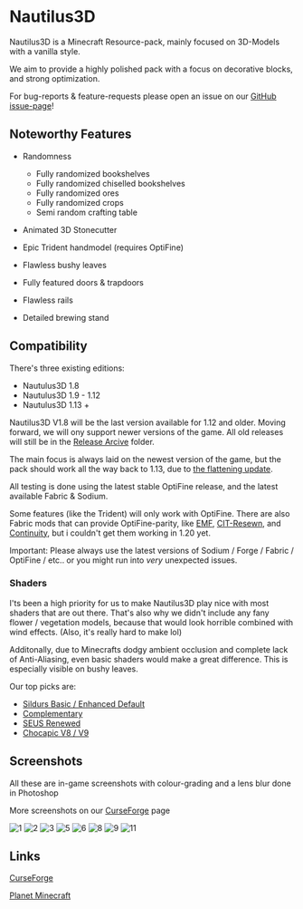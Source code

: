 # Nautilus3D


Nautilus3D is a Minecraft Resource-pack, mainly focused on 3D-Models with a vanilla style.

We aim to provide a highly polished pack with a focus on decorative blocks, and strong optimization.

For bug-reports & feature-requests please open an issue on our [GitHub issue-page](https://github.com/FabianMPunkt/Nautilus3D/issues/new/choose "GitHub issue-page")!


## Noteworthy Features

- Randomness
  - Fully randomized bookshelves
  - Fully randomized chiselled bookshelves
  - Fully randomized ores
  - Fully randomized crops
  - Semi random crafting table

- Animated 3D Stonecutter
- Epic Trident handmodel (requires OptiFine)
- Flawless bushy leaves
- Fully featured doors & trapdoors
- Flawless rails
- Detailed brewing stand


## Compatibility
There's three existing editions:

- Nautulus3D 1.8
- Nautulus3D 1.9 - 1.12
- Nautulus3D 1.13 +

Nautilus3D V1.8 will be the last version available for 1.12 and older. Moving forward, we will ony support newer versions of the game. All old releases will still be in the [Release Arcive](https://github.com/FabianMPunkt/Nautilus3D/tree/main/Release%20Archive) folder.

The main focus is always laid on the newest version of the game, but the pack should work all the way back to 1.13, due to [the flattening update](https://minecraft.fandom.com/wiki/Java_Edition_1.13/Flattening).

All testing is done using the latest stable OptiFine release, and the latest available Fabric & Sodium.

Some features (like the Trident) will only work with OptiFine.
There are also Fabric mods that can provide OptiFine-parity, like [EMF](https://modrinth.com/mod/entity-model-features), [CIT-Resewn](https://modrinth.com/mod/cit-resewn), and [Continuity](https://modrinth.com/mod/continuity), but i couldn't get them working in 1.20 yet.

Important: Please always use the latest versions of Sodium / Forge / Fabric / OptiFine / etc.. or you might run into _very_ unexpected issues.

### Shaders
I'ts been a high priority for us to make Nautilus3D play nice with most shaders that are out there. That's also why we didn't include any fany flower / vegetation models, because that would look horrible combined with wind effects. (Also, it's really hard to make lol)

Additonally, due to Minecrafts dodgy ambient occlusion and complete lack of Anti-Aliasing, even basic shaders would make a great difference.
This is especially visible on bushy leaves.

Our top picks are:
- [Sildurs Basic / Enhanced Default](https://sildurs-shaders.github.io/downloads/)
- [Complementary](https://www.curseforge.com/minecraft/customization/complementary-shaders)
- [SEUS Renewed](https://www.sonicether.com/seus/)
- [Chocapic V8 / V9](https://www.curseforge.com/minecraft/customization/chocapic13-shaders)

## Screenshots
All these are in-game screenshots with colour-grading and a lens blur done in Photoshop

More screenshots on our [CurseForge](https://www.curseforge.com/minecraft/texture-packs/nautilus3d/screenshots) page

![1](https://user-images.githubusercontent.com/78741736/226301742-b4b470ae-50c5-470d-9fd7-210874d7e720.png)
![2](https://user-images.githubusercontent.com/78741736/226301760-e273bf60-61ca-4295-ad07-b918cb6b9048.png)
![3](https://user-images.githubusercontent.com/78741736/226472585-44bab568-ca38-4bba-b0fa-e0ecae7bcded.png)
![5](https://user-images.githubusercontent.com/78741736/226301776-ab36123d-82d4-4102-a7d3-e01ce1af5e13.png)
![6](https://user-images.githubusercontent.com/78741736/226472617-a667dd6f-af07-41f0-87e9-f26d28f9c134.png)
![8](https://user-images.githubusercontent.com/78741736/226301800-df6c6022-265c-43b7-bced-663a4b022e8b.png)
![9](https://user-images.githubusercontent.com/78741736/226472637-5fabbd97-463e-42d8-966e-8c269f54dc1f.png)
![11](https://user-images.githubusercontent.com/78741736/226301821-3c886144-2a6d-41b9-8b0b-0075e9ca13c0.png)



## Links


[CurseForge](https://www.curseforge.com/minecraft/texture-packs/nautilus3d)

[Planet Minecraft](https://www.planetminecraft.com/texture-pack/nautilus-pack-3d/)


